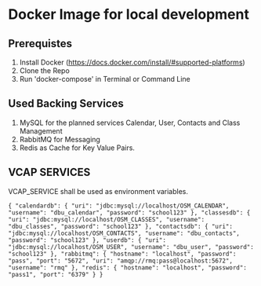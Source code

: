 # Docker Image for local development

## Prerequistes
1. Install Docker (https://docs.docker.com/install/#supported-platforms)
2. Clone the Repo
3. Run 'docker-compose' in Terminal or Command Line

## Used Backing Services

1.  MySQL for the planned services Calendar, User, Contacts and Class Management
2.  RabbitMQ for Messaging
3.  Redis as Cache for Key Value Pairs.

## VCAP SERVICES

VCAP_SERVICE shall be used as environment variables.

`{ "calendardb": { "uri": "jdbc:mysql://localhost/OSM_CALENDAR", "username": "dbu_calendar", "password": "school123" }, "classesdb": { "uri": "jdbc:mysql://localhost/OSM_CLASSES", "username": "dbu_classes", "password": "school123" }, "contactsdb": { "uri": "jdbc:mysql://localhost/OSM_CONTACTS", "username": "dbu_contacts", "password": "school123" }, "userdb": { "uri": "jdbc:mysql://localhost/OSM_USER", "username": "dbu_user", "password": "school123" }, "rabbitmq": { "hostname": "localhost", "password": "pass", "port": "5672", "uri": "amqp://rmq:pass@localhost:5672", "username": "rmq" }, "redis": { "hostname": "localhost", "password": "pass1", "port": "6379" } }`
